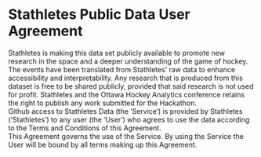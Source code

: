 # Stathletes Public Data User Agreement
Stathletes is making this data set publicly available to promote new research in the space and a deeper understanding of the game of hockey. The events have been translated from Stathletes’ raw data to enhance accessibility and interpretability. Any research that is produced from this dataset is free to be shared publicly, provided that said research is not used for profit. Stathletes and the Ottawa Hockey Analytics conference retains the right to publish any work submitted for the Hackathon.
<br>
Github access to Stathletes Data (the ‘Service’) is provided by Stathletes (‘Stathletes’) to any user (the ‘User’) who agrees to use the data according to the Terms and Conditions of this Agreement.
<br>
This Agreement governs the use of the Service. By using the Service the User will be bound by all terms making up this Agreement.
